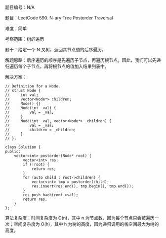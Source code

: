 题目编号：N/A

题目：LeetCode 590. N-ary Tree Postorder Traversal

难度：简单

考察范围：树的遍历

题干：给定一个 N 叉树，返回其节点值的后序遍历。

解题思路：后序遍历的顺序是先遍历子节点，再遍历根节点。因此，我们可以先递归遍历每个子节点，再将根节点的值加入结果列表中。

解决方案：

```solidity
// Definition for a Node.
// struct Node {
//     int val;
//     vector<Node*> children;
//     Node() {}
//     Node(int _val) {
//         val = _val;
//     }
//     Node(int _val, vector<Node*> _children) {
//         val = _val;
//         children = _children;
//     }
// };

class Solution {
public:
    vector<int> postorder(Node* root) {
        vector<int> res;
        if (!root) {
            return res;
        }
        for (auto child : root->children) {
            vector<int> tmp = postorder(child);
            res.insert(res.end(), tmp.begin(), tmp.end());
        }
        res.push_back(root->val);
        return res;
    }
};
```

算法复杂度：时间复杂度为 O(n)，其中 n 为节点数，因为每个节点只会被遍历一次；空间复杂度为 O(h)，其中 h 为树的高度，因为递归调用的栈空间最大为树的高度。